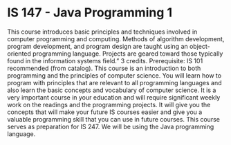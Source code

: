 # IS 147 - Java Programming 1

This course introduces basic principles and techniques involved in computer programming and computing. Methods of algorithm development, program development, and program design are taught using an object-oriented programming language. Projects are geared toward those typically found in the information systems field.” 3 credits. Prerequisite: IS 101 recommended (from catalog). This course is an introduction to both programming and the principles of computer science. You will learn how to program with principles that are relevant to all programming languages and also learn the basic concepts and vocabulary of computer science. It is a very important course in your education and will require significant weekly work on the readings and the programming projects. It will give you the concepts that will make your future IS courses easier and give you a valuable programming skill that you can use in future courses. This course serves as preparation for IS 247. We will be using the Java programming language. 
